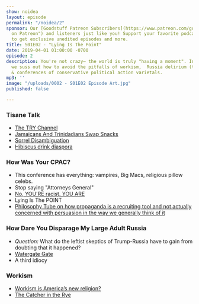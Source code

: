 ```yaml
---
show: noidea
layout: episode
permalink: "/noidea/2"
sponsor: Our [Goodstuff Patreon Subscribers](https://www.patreon.com/goodstuff "Goodstuff
  on Patreon") and listeners just like you! Support your favorite podcasts directly
  to get exclusive unedited episodes and more.
title: S01E02 - "Lying Is The Point"
date: 2019-04-01 01:00:00 -0700
episode: 2
description: You're not crazy— the world is truly "having a moment". In this episode
  we suss out how to avoid the pitfalls of workism,  Russia delirium (three kinds),
  & conferences of conservative political action varietals.
mp3: ''
image: "/uploads/0002 - S01E02 Episode Art.jpg"
published: false

---
```

### Tisane Talk

* [The TRY Channel](https://www.youtube.com/channel/UCabq3No3wXbs6Ut-Pux6SzA)
* [Jamaicans And Trinidadians Swap Snacks](https://youtu.be/vRDc-iMLMwk)
* [Sorrel Disambiguation](http://bit.ly/2JyeoQ2)
* [Hibiscus drink diaspora](https://www.chowhound.com/post/jamaican-sorrel-hibiscus-300476)

### How Was Your CPAC?

* This conference has everything: vampires, Big Macs, religious pillow celebs.
* Stop saying "Attorneys General"
* [No, YOU'RE racist, YOU ARE](https://splinternews.com/laura-ingrahams-brilliant-response-to-being-called-raci-1832966369)
* Lying Is The POINT
* [Philosophy Tube on how propaganda is a recruiting tool and not actually concerned with persuasion in the way we generally think of it](https://youtu.be/bgwS_FMZ3nQ?t=2632)

### How Dare You Disparage My Large Adult Russia

* _Question:_ What do the leftist skeptics of Trump-Russia have to gain from doubting that it happened?
* [Watergate Gate](https://youtu.be/vB9JgxhXW5w)
* A third idiocy

### Workism

* [Workism is America’s new religion?](https://www.theatlantic.com/ideas/archive/2019/02/religion-workism-making-americans-miserable/583441/)
* [The Catcher in the Rye](https://en.wikipedia.org/wiki/The_Catcher_in_the_Rye)